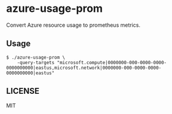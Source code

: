 # azure-usage-prom

Convert Azure resource usage to prometheus metrics.

## Usage

```
$ ./azure-usage-prom \
    -query-targets "microsoft.compute|0000000-000-0000-0000-0000000000|eastus,microsoft.network|0000000-000-0000-0000-0000000000|eastus"
```

## LICENSE

MIT
